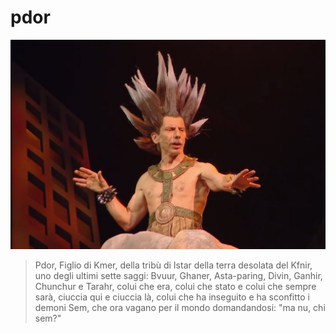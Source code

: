 # pdor

![pdor](./pdor.jpg)

> Pdor, Figlio di Kmer, della tribù di Istar della terra desolata del Kfnir, uno degli ultimi sette saggi: Bvuur, Ghaner, Asta-paring, Divin, Ganhir, Chunchur e Tarahr, colui che era, colui che stato e colui che sempre sarà, ciuccia qui e ciuccia là, colui che ha inseguito e ha sconfitto i demoni Sem, che ora vagano per il mondo domandandosi: "ma nu, chi sem?"
